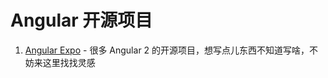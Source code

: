 # Angular 开源项目

1. [Angular Expo](http://angularexpo.com/) - 很多 Angular 2 的开源项目，想写点儿东西不知道写啥，不妨来这里找找灵感